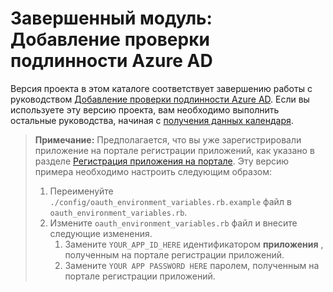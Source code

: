 # <a name="completed-module-add-azure-ad-authentication"></a>Завершенный модуль: Добавление проверки подлинности Azure AD

Версия проекта в этом каталоге соответствует завершению работы с руководством [Добавление проверки подлинности Azure AD](https://docs.microsoft.com/graph/training/ruby-tutorial?tutorial-step=3). Если вы используете эту версию проекта, вам необходимо выполнить остальные руководства, начиная с [получения данных календаря](https://docs.microsoft.com/graph/training/ruby-tutorial?tutorial-step=4).

> **Примечание:** Предполагается, что вы уже зарегистрировали приложение на портале регистрации приложений, как указано в разделе [Регистрация приложения на портале](https://docs.microsoft.com/graph/training/ruby-tutorial?tutorial-step=2). Эту версию примера необходимо настроить следующим образом:
>
> 1. Переименуйте `./config/oauth_environment_variables.rb.example` файл в `oauth_environment_variables.rb`.
> 1. Измените `oauth_environment_variables.rb` файл и внесите следующие изменения.
>     1. Замените `YOUR_APP_ID_HERE` идентификатором **приложения** , полученным на портале регистрации приложений.
>     1. Замените `YOUR APP PASSWORD HERE` паролем, полученным на портале регистрации приложений.